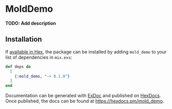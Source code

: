 # MoldDemo

**TODO: Add description**

## Installation

If [available in Hex](https://hex.pm/docs/publish), the package can be installed
by adding `mold_demo` to your list of dependencies in `mix.exs`:

```elixir
def deps do
  [
    {:mold_demo, "~> 0.1.0"}
  ]
end
```

Documentation can be generated with [ExDoc](https://github.com/elixir-lang/ex_doc)
and published on [HexDocs](https://hexdocs.pm). Once published, the docs can
be found at <https://hexdocs.pm/mold_demo>.

